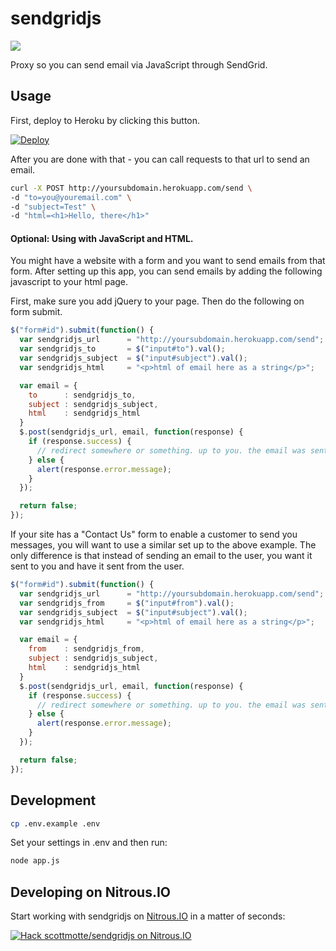 # sendgridjs

![](https://raw.githubusercontent.com/scottmotte/sendgridjs/master/sendgridjs.jpg)

Proxy so you can send email via JavaScript through SendGrid.

## Usage

First, deploy to Heroku by clicking this button.

[![Deploy](https://www.herokucdn.com/deploy/button.png)](https://heroku.com/deploy)

After you are done with that - you can call requests to that url to send an email.

```bash
curl -X POST http://yoursubdomain.herokuapp.com/send \
-d "to=you@youremail.com" \
-d "subject=Test" \
-d "html=<h1>Hello, there</h1>"
```

#### Optional: Using with JavaScript and HTML.

You might have a website with a form and you want to send emails from that form. After setting up this app, you can send emails by adding the following javascript to your html page.

First, make sure you add jQuery to your page. Then do the following on form submit.

```javascript
$("form#id").submit(function() {
  var sendgridjs_url      = "http://yoursubdomain.herokuapp.com/send";
  var sendgridjs_to       = $("input#to").val();
  var sendgridjs_subject  = $("input#subject").val();
  var sendgridjs_html     = "<p>html of email here as a string</p>";

  var email = {
    to      : sendgridjs_to,
    subject : sendgridjs_subject,
    html    : sendgridjs_html
  }
  $.post(sendgridjs_url, email, function(response) {
    if (response.success) {
      // redirect somewhere or something. up to you. the email was sent successfully.
    } else {
      alert(response.error.message);
    }
  });

  return false;
});
```

If your site has a "Contact Us" form to enable a customer to send you messages, you will want to use a similar set up to the above example. The only difference is that instead of sending an email to the user, you want it sent to you and have it sent from the user.

```javascript
$("form#id").submit(function() {
  var sendgridjs_url      = "http://yoursubdomain.herokuapp.com/send";
  var sendgridjs_from     = $("input#from").val();
  var sendgridjs_subject  = $("input#subject").val();
  var sendgridjs_html     = "<p>html of email here as a string</p>";

  var email = {
    from    : sendgridjs_from,
    subject : sendgridjs_subject,
    html    : sendgridjs_html
  }
  $.post(sendgridjs_url, email, function(response) {
    if (response.success) {
      // redirect somewhere or something. up to you. the email was sent successfully.
    } else {
      alert(response.error.message);
    }
  });

  return false;
});
```

## Development

```bash
cp .env.example .env
```

Set your settings in .env and then run:

```bash
node app.js
```

## Developing on Nitrous.IO

Start working with sendgridjs on
[Nitrous.IO](https://www.nitrous.io/?utm_source=github.com&utm_campaign=sendgridjs&utm_medium=hackonnitrous) in
a matter of seconds:

[![Hack scottmotte/sendgridjs on
Nitrous.IO](https://d3o0mnbgv6k92a.cloudfront.net/assets/hack-l-v1-3cc067e71372f6045e1949af9d96095b.png)](https://www.nitrous.io/hack_button?source=embed&runtime=nodejs&repo=scottmotte%2Fsendgridjs&file_to_open=README.nitrous.md)
